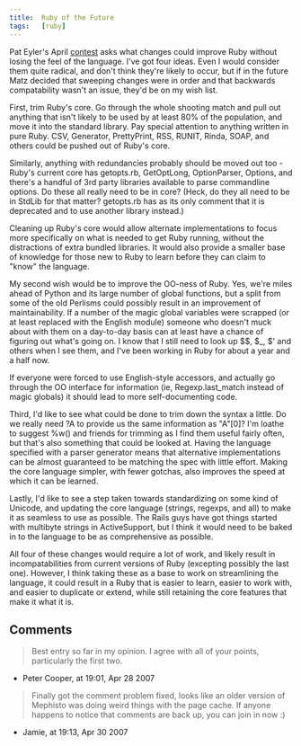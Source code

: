 ```yaml
---
title:  Ruby of the Future
tags:   [ruby]
---
```


Pat Eyler's April [contest][] asks what changes could improve Ruby without losing the feel of the language. I've got four ideas. Even I would consider them quite radical, and don't think they're likely to occur, but if in the future Matz decided that sweeping changes were in order and that backwards compatability wasn't an issue, they'd be on my wish list.

[contest]: http://on-ruby.blogspot.com/2007/04/april-bloggin-contest.html

First, trim Ruby's core. Go through the whole shooting match and pull out anything that isn't likely to be used by at least 80% of the population, and move it into the standard library. Pay special attention to anything written in pure Ruby. CSV, Generator, PrettyPrint, RSS, RUNIT, Rinda, SOAP, and others could be pushed out of Ruby's core.

Similarly, anything with redundancies probably should be moved out too - Ruby's current core has getopts.rb, GetOptLong, OptionParser, Options, and there's a handful of 3rd party libraries available to parse commandline options. Do these all really need to be in core? (Heck, do they all need to be in StdLib for that matter? getopts.rb has as its only comment that it is deprecated and to use another library instead.)

Cleaning up Ruby's core would allow alternate implementations to focus more specifically on what is needed to get Ruby running, without the distractions of extra bundled libraries. It would also provide a smaller base of knowledge for those new to Ruby to learn before they can claim to "know" the language.

My second wish would be to improve the OO-ness of Ruby. Yes, we're miles ahead of Python and its large number of global functions, but a split from some of the old Perlisms could possibly result in an improvement of maintainability. If a number of the magic global variables were scrapped (or at least replaced with the English module) someone who doesn't muck about with them on a day-to-day basis can at least have a chance of figuring out what's going on. I know that I still need to look up $$, $_, $' and others when I see them, and I've been working in Ruby for about a year and a half now.

If everyone were forced to use English-style accessors, and actually go through the OO interface for information (ie, Regexp.last_match instead of magic globals) it should lead to more self-documenting code.

Third, I'd like to see what could be done to trim down the syntax a little. Do we really need ?A to provide us the same information as "A"[0]? I'm loathe to suggest %w() and friends for trimming as I find them useful fairly often, but that's also something that could be looked at. Having the language specified with a parser generator means that alternative implementations can be almost guaranteed to be matching the spec with little effort. Making the core language simpler, with fewer gotchas, also improves the speed at which it can be learned.

Lastly, I'd like to see a step taken towards standardizing on some kind of Unicode, and updating the core language (strings, regexps, and all) to make it as seamless to use as possible. The Rails guys have got things started with multibyte strings in ActiveSupport, but I think it would need to be baked in to the language to be as comprehensive as possible.

All four of these changes would require a lot of work, and likely result in incompatabilities from current versions of Ruby (excepting possibly the last one). However, I think taking these as a base to work on streamlining the language, it could result in a Ruby that is easier to learn, easier to work with, and easier to duplicate or extend, while still retaining the core features that make it what it is.

## Comments

> Best entry so far in my opinion. I agree with all of your points, particularly the first two.

- Peter Cooper, at 19:01, Apr 28 2007

> Finally got the comment problem fixed, looks like an older version of Mephisto was doing weird things with the page cache. If anyone happens to notice that comments are back up, you can join in now :)

- Jamie, at 19:13, Apr 30 2007

